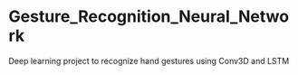 # Gesture_Recognition_Neural_Network
Deep learning project to recognize hand gestures using Conv3D and LSTM
